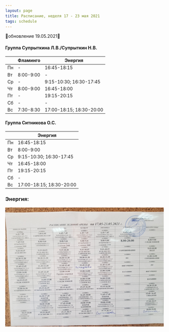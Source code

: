 ```yaml
---
layout: page
title: Расписание, неделя 17 - 23 мая 2021
tags: schedule
---
```


🔺обновление 19.05.2021🔺  

#### Группа Супрыткина Л.В./Супрыткин Н.В.

|        | Фламинго                             | Энергия                  |
|--------|--------------------------------------|--------------------------|
| Пн     | -                                    | 16:45-18:15              |
| Вт     | 8:00-9:00                            | -                        |
| Ср     | -                                    | 9:15-10:30; 16:30-17:45  |
| Чт     | 8:00-9:00                            | 16:45-18:00              |
| Пт     |  -                                   | 19:15-20:15              |
| Сб     |  -                                   | -                        |
| Вс     | 7:30-8:30                            | 17:00-18:15; 18:30-20:00 |

#### Группа Ситникова О.С.

|        | Энергия                  |
|--------|--------------------------|
| Пн     | 16:45-18:15              |
| Вт     | 8:00-9:00                |
| Ср     | 9:15-10:30; 16:30-17:45  |
| Чт     | 16:45-18:00              |
| Пт     | 19:15-20:15              |
| Сб     | -                        |
| Вс     | 17:00-18:15; 18:30-20:00 |


### Энергия:
![фото расписания](/sources/schedule/19052021.jpg)


